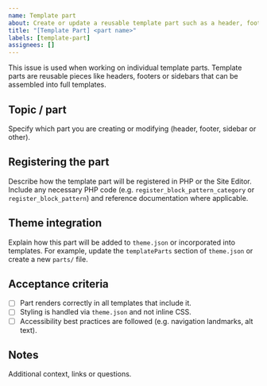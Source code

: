 ```yaml
---
name: Template part
about: Create or update a reusable template part such as a header, footer or sidebar.
title: "[Template Part] <part name>"
labels: [template-part]
assignees: []
---
```


This issue is used when working on individual template parts. Template parts are reusable pieces like headers, footers or sidebars that can be assembled into full templates.

## Topic / part

Specify which part you are creating or modifying (header, footer, sidebar or other).

## Registering the part

Describe how the template part will be registered in PHP or the Site Editor. Include any necessary PHP code (e.g. `register_block_pattern_category` or `register_block_pattern`) and reference documentation where applicable.

## Theme integration

Explain how this part will be added to `theme.json` or incorporated into templates. For example, update the `templateParts` section of `theme.json` or create a new `parts/` file.

## Acceptance criteria

- [ ] Part renders correctly in all templates that include it.
- [ ] Styling is handled via `theme.json` and not inline CSS.
- [ ] Accessibility best practices are followed (e.g. navigation landmarks, alt text).

## Notes

Additional context, links or questions.
